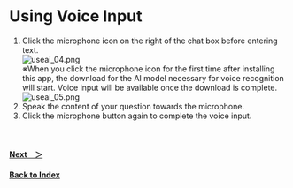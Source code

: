 # Using Voice Input
1. Click the microphone icon on the right of the chat box before entering text.<br>
![useai_04.png](/img/UseAI_04.png)<br>
※When you click the microphone icon for the first time after installing this app, the download for the AI model necessary for voice recognition will start. Voice input will be available once the download is complete.<br>
![useai_05.png](/img/UseAI_05.png)<br>
1. Speak the content of your question towards the microphone.
1. Click the microphone button again to complete the voice input.<br>

<br>

#### [Next&emsp;＞](LocalLLM.md)
#### [Back to Index](UseAI.md)